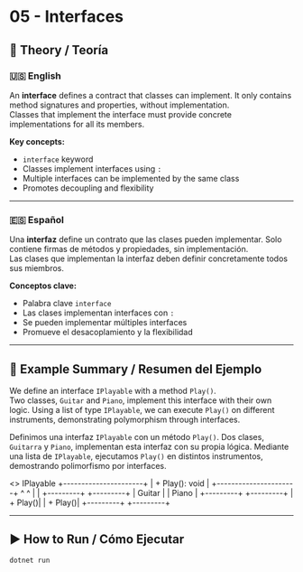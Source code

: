 ﻿# 05 - Interfaces

## 📘 Theory / Teoría

### 🇺🇸 English

An **interface** defines a contract that classes can implement. It only contains method signatures and properties, without implementation.  
Classes that implement the interface must provide concrete implementations for all its members.

**Key concepts:**
- `interface` keyword
- Classes implement interfaces using `:`
- Multiple interfaces can be implemented by the same class
- Promotes decoupling and flexibility

---

### 🇪🇸 Español

Una **interfaz** define un contrato que las clases pueden implementar. Solo contiene firmas de métodos y propiedades, sin implementación.  
Las clases que implementan la interfaz deben definir concretamente todos sus miembros.

**Conceptos clave:**
- Palabra clave `interface`
- Las clases implementan interfaces con `:`
- Se pueden implementar múltiples interfaces
- Promueve el desacoplamiento y la flexibilidad

---

## 📁 Example Summary / Resumen del Ejemplo

We define an interface `IPlayable` with a method `Play()`.  
Two classes, `Guitar` and `Piano`, implement this interface with their own logic.
Using a list of type `IPlayable`, we can execute `Play()` on different instruments, demonstrating polymorphism through interfaces.

Definimos una interfaz `IPlayable` con un método `Play()`. Dos clases, `Guitarra` y `Piano`, implementan esta interfaz con su propia lógica. 
Mediante una lista de `IPlayable`, ejecutamos `Play()` en distintos instrumentos, demostrando polimorfismo por interfaces.

<<interface>> IPlayable
+----------------------+
|    + Play(): void    |
+----------------------+
      ^           ^
      |           |
+---------+   +---------+
|  Guitar |   |  Piano  |
+---------+   +---------+
| + Play()|   | + Play()|
+---------+   +---------+

---

## ▶️ How to Run / Cómo Ejecutar

```bash
dotnet run
